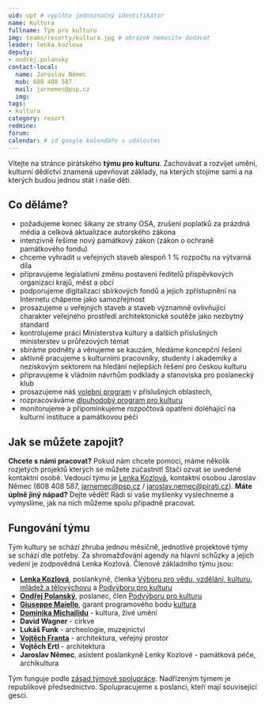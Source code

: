 ```yaml
---
uid: upt # vyplňte jednoznačný identifikátor
name: Kultura
fullname: Tým pro kulturu
img: teams/resorty/kultura.jpg # obrázek nemusíte dodávat
leader: lenka.kozlova
deputy:
- ondrej.polansky
contact-local:
  name: Jaroslav Němec
  mob: 608 408 587
  mail: jarnemec@psp.cz
  img: 
tags:
- kultura
category: resort
redmine:
forum:
calendar: # id google kalendáře s událostmi
---
```


Vítejte na stránce pirátského **týmu pro kulturu**. Zachovávat a rozvíjet umění, kulturní dědictví znamená upevňovat základy, na kterých stojíme sami a na kterých budou jednou stát i naše děti.

Co děláme?
----------
* požadujeme konec šikany ze strany OSA, zrušení poplatků za prázdná média a celková aktualizace autorského zákona
* intenzivně řešíme nový památkový zákon (zákon o ochraně památkového fondu)
* chceme vyhradit u veřejných staveb alespoň 1 % rozpočtu na výtvarná díla
* připravujeme legislativní změnu postavení ředitelů příspěvkových organizací krajů, měst a obcí
* podporujeme digitalizaci sbírkových fondů a jejich zpřístupnění na Internetu chápeme jako samozřejmost
* prosazujeme u veřejných staveb a staveb významně ovlivňující charakter veřejného prostředí architektonické soutěže jako nezbytný standard
* kontrolujeme práci Ministerstva kultury a dalších příslušných ministerstev u průřezových témat
* sbíráme podněty a věnujeme se kauzám, hledáme koncepční řešení
* aktivně pracujeme s kulturními pracovníky, studenty i akademiky a neziskovým sektorem na hledání nejlepších řešení pro českou kulturu
* připravujeme k vládním návrhům podklady a stanoviska pro poslanecký klub
* prosazujeme náš [volební program](https://www.pirati.cz/program/psp2017/kultura/) v příslušných oblastech,
* rozpracováváme [dlouhodobý program pro kulturu](https://www.pirati.cz/program/dlouhodoby/kultura/)
* monitorujeme a připomínkujeme rozpočtová opatření doléhající na kulturní instituce a památkovou péči

Jak se můžete zapojit?
----------------------
**Chcete s námi pracovat?**
Pokud nám chcete pomoci, máme několik rozjetých projektů kterých se můžete zúčastnit! Stačí ozvat se uvedené kontaktní osobě.
Vedoucí týmu je [Lenka Kozlová](https://www.pirati.cz/lide/lenka-kozlova/), kontaktní osobou Jaroslav Němec (608 408 587,  jarnemec@psp.cz / jaroslav.nemec@pirati.cz).
**Máte úplně jiný nápad?**
Dejte vědět! Rádi si vaše myšlenky vyslechneme a vymyslíme, jak na nich můžeme spolu případně pracovat.

Fungování týmu
----------------------
Tým kultury se schází zhruba jednou měsíčně, jednotlivé projektové týmy se schází dle potřeby. Za shromažďování agendy na hlavní schůzky a jejich vedení je zodpovědná Lenka Kozlová.
Členové základního týmu jsou:
* **[Lenka Kozlová](https://www.pirati.cz/lide/lenka-kozlova/)**,  poslankyně, členka [Výboru pro vědu, vzdělání, kulturu, mládež a tělovýchovu](http://www.psp.cz/sqw/hp.sqw?k=4500) a [Podvýboru pro kulturu](http://www.psp.cz/sqw/hp.sqw?k=4522)
* **[Ondřej Polanský](https://www.pirati.cz/lide/ondrej-polansky/)**, poslanec, člen [Podvýboru pro kulturu](http://www.psp.cz/sqw/hp.sqw?k=4522)
* **[Giuseppe Maiello](https://www.pirati.cz/lide/giuseppe-maiello/)**, garant programového bodu [kultura](https://www.pirati.cz/program/psp2017/kultura/)
* **[Dominika Michailidu](https://www.pirati.cz/lide/dominika-michailidu/)** - kultura, živé umění
* **David Wagner** - církve
* **Lukáš Funk** - archeologie, muzejnictví
* **[Vojtěch Franta](https://www.pirati.cz/lide/vojtech-franta/)** - architektura, veřejný prostor
* **Vojtěch Ertl** - architektura
* **Jaroslav Němec**, asistent poslankyně Lenky Kozlové - památková péče, archikultura

Tým funguje podle [zásad týmové spolupráce](https://wiki.pirati.cz/rules/or_zatys). Nadřízeným týmem je republikové předsednictvo. Spolupracujeme s poslanci, kteří mají související gesci.
